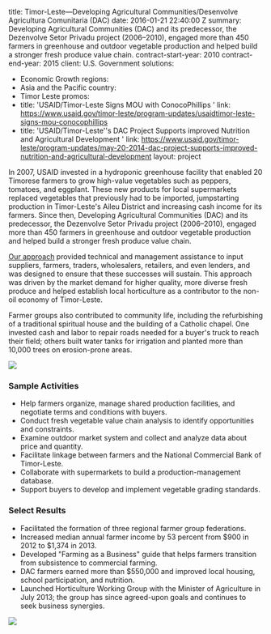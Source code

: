 
title: Timor-Leste—Developing Agricultural Communities/Desenvolve Agricultura Comunitaria
  (DAC)
date: 2016-01-21 22:40:00 Z
summary: Developing Agricultural Communities (DAC) and its predecessor, the Dezenvolve
  Setor Privadu project (2006–2010), engaged more than 450 farmers in greenhouse and
  outdoor vegetable production and helped build a stronger fresh produce value chain.
contract-start-year: 2010
contract-end-year: 2015
client: U.S. Government
solutions:
- Economic Growth
regions:
- Asia and the Pacific
country:
- Timor Leste
promos:
- title: 'USAID/Timor-Leste Signs MOU with ConocoPhillips '
  link: https://www.usaid.gov/timor-leste/program-updates/usaidtimor-leste-signs-mou-conocophillips
- title: 'USAID/Timor-Leste''s DAC Project Supports improved Nutrition and Agricultural
    Development '
  link: https://www.usaid.gov/timor-leste/program-updates/may-20-2014-dac-project-supports-improved-nutrition-and-agricultural-development
layout: project


In 2007, USAID invested in a hydroponic greenhouse facility that enabled 20 Timorese farmers to grow high-value vegetables such as peppers, tomatoes, and eggplant. These new products for local supermarkets replaced vegetables that previously had to be imported, jumpstarting production in Timor-Leste's Aileu District and increasing cash income for its farmers. Since then, Developing Agricultural Communities (DAC) and its predecessor, the Dezenvolve Setor Privadu project (2006–2010), engaged more than 450 farmers in greenhouse and outdoor vegetable production and helped build a stronger fresh produce value chain.

[Our approach](https://www.usaid.gov/timor-leste/project-descriptions/developing-agricultural-communities) provided technical and management assistance to input suppliers, farmers, traders, wholesalers, retailers, and even lenders, and was designed to ensure that these successes will sustain. This approach was driven by the market demand for higher quality, more diverse fresh produce and helped establish local horticulture as a contributor to the non-oil economy of Timor-Leste.

Farmer groups also contributed to community life, including the refurbishing of a traditional spiritual house and the building of a Catholic chapel. One invested cash and labor to repair roads needed for a buyer's truck to reach their field; others built water tanks for irrigation and planted more than 10,000 trees on erosion-prone areas.

![][2]

### Sample Activities

* Help farmers organize, manage shared production facilities, and negotiate terms and conditions with buyers.
* Conduct fresh vegetable value chain analysis to identify opportunities and constraints.
* Examine outdoor market system and collect and analyze data about price and quantity.
* Facilitate linkage between farmers and the National Commercial Bank of Timor-Leste.
* Collaborate with supermarkets to build a production-management database.
* Support buyers to develop and implement vegetable grading standards.

### Select Results

* Facilitated the formation of three regional farmer group federations.
* Increased median annual farmer income by 53 percent from $900 in 2012 to $1,374 in 2013.
* Developed "Farming as a Business" guide that helps farmers transition from subsistence to commercial farming.
* DAC farmers earned more than $550,000 and improved local housing, school participation, and nutrition.
* Launched Horticulture Working Group with the Minister of Agriculture in July 2013; the group has since agreed-upon goals and continues to seek business synergies.

![][3]

[2]: https://assetify-dai.com/projects/timorlestedac.gif
[3]: https://assetify-dai.com/projects/DAI-Postcard_9.12.jpg
